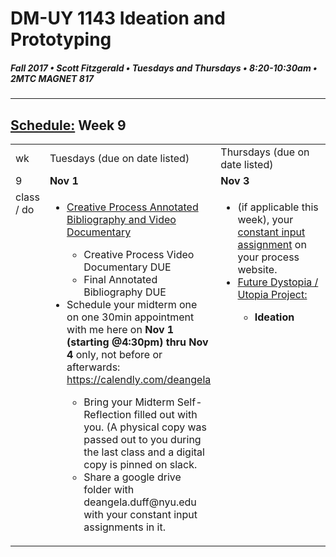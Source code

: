 # DM-UY 1143 Ideation and Prototyping
##### Fall 2017 • Scott Fitzgerald • Tuesdays and Thursdays • 8:20-10:30am • 2MTC MAGNET 817

---
## [Schedule:](schedule.md) Week 9


<table>
<tr>
<td>wk</td>
<td>Tuesdays (due on date listed)</td>
<td>Thursdays (due on date listed)</td>
</tr>
<tr>
  <td valign="top">9</td>
  <td valign="top" width="48%"><strong>Nov 1</strong></td>
  <td valign="top" width="48%"><strong>Nov 3</strong></td>
</tr>
<tr>
<td valign="top">class / do</td>
<td valign="top">
<ul>
<li><a href="creative_process.md">Creative Process Annotated Bibliography and Video Documentary</a></li>
        <ul>
      <li>Creative Process Video Documentary DUE</li>
      <li>Final Annotated Bibliography DUE</li>
        </ul>
        <li>Schedule your midterm one on one 30min appointment with me here on <strong>Nov 1 (starting @4:30pm) thru Nov 4</strong> only, not before or afterwards: <a href="https://calendly.com/deangela" target="_blank">https://calendly.com/deangela</a></li>
<ul>
<li>Bring your Midterm Self-Reflection filled out with you. (A physical copy was passed out to you during the last class and a digital copy is pinned on slack.</li>
<li>Share a google drive folder with deangela.duff@nyu.edu with your constant input assignments in it.</li>
</ul></ul>
        </ul></td>

<!-- 2nd column class -->
<td valign="top" width="48%">
<ul>
<li>(if applicable this week), your <a href="">constant input assignment</a> on your process website.</li>
<li><a href="future.md">Future Dystopia / Utopia Project:</a>
        <strong>
        <ul>
        <li>Ideation</li>
        </ul>
        </strong>
        </ul>
        </td>

</tr>
</td>
</table>
